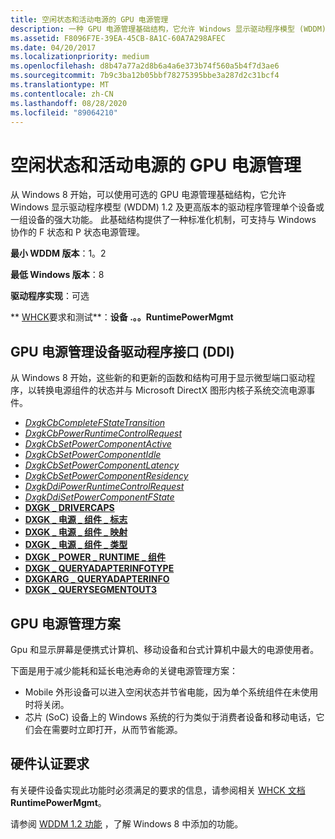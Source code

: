 ```yaml
---
title: 空闲状态和活动电源的 GPU 电源管理
description: 一种 GPU 电源管理基础结构，它允许 Windows 显示驱动程序模型 (WDDM) 1.2 及更高版本的驱动程序管理单个设备或一组设备的强大功能。
ms.assetid: F8096F7E-39EA-45CB-8A1C-60A7A298AFEC
ms.date: 04/20/2017
ms.localizationpriority: medium
ms.openlocfilehash: d8b47a77a2d8b6a4a6e373b74f560a5b4f7d3ae6
ms.sourcegitcommit: 7b9c3ba12b05bbf78275395bbe3a287d2c31bcf4
ms.translationtype: MT
ms.contentlocale: zh-CN
ms.lasthandoff: 08/28/2020
ms.locfileid: "89064210"
---
```

# <a name="gpu-power-management-of-idle-states-and-active-power"></a>空闲状态和活动电源的 GPU 电源管理


从 Windows 8 开始，可以使用可选的 GPU 电源管理基础结构，它允许 Windows 显示驱动程序模型 (WDDM) 1.2 及更高版本的驱动程序管理单个设备或一组设备的强大功能。 此基础结构提供了一种标准化机制，可支持与 Windows 协作的 F 状态和 P 状态电源管理。

**最小 WDDM 版本**：1。2

**最低 Windows 版本**：8

**驱动程序实现**：可选

** [WHCK](/windows-hardware/test/hlk/windows-hardware-lab-kit)要求和测试**：**设备 .。。RuntimePowerMgmt**


 

## <a name="span-idgpu_power_management_device_driver_interface__ddi_spanspan-idgpu_power_management_device_driver_interface__ddi_spanspan-idgpu_power_management_device_driver_interface__ddi_spangpu-power-management-device-driver-interface-ddi"></a><span id="GPU_power_management_device_driver_interface__DDI_"></span><span id="gpu_power_management_device_driver_interface__ddi_"></span><span id="GPU_POWER_MANAGEMENT_DEVICE_DRIVER_INTERFACE__DDI_"></span>GPU 电源管理设备驱动程序接口 (DDI) 


从 Windows 8 开始，这些新的和更新的函数和结构可用于显示微型端口驱动程序，以转换电源组件的状态并与 Microsoft DirectX 图形内核子系统交流电源事件。

-   [*DxgkCbCompleteFStateTransition*](/windows-hardware/drivers/ddi/d3dkmddi/nc-d3dkmddi-dxgkcb_completefstatetransition)
-   [*DxgkCbPowerRuntimeControlRequest*](/windows-hardware/drivers/ddi/d3dkmddi/nc-d3dkmddi-dxgkcb_powerruntimecontrolrequest)
-   [*DxgkCbSetPowerComponentActive*](/windows-hardware/drivers/ddi/d3dkmddi/nc-d3dkmddi-dxgkcb_setpowercomponentactive)
-   [*DxgkCbSetPowerComponentIdle*](/windows-hardware/drivers/ddi/d3dkmddi/nc-d3dkmddi-dxgkcb_setpowercomponentidle)
-   [*DxgkCbSetPowerComponentLatency*](/windows-hardware/drivers/ddi/d3dkmddi/nc-d3dkmddi-dxgkcb_setpowercomponentlatency)
-   [*DxgkCbSetPowerComponentResidency*](/windows-hardware/drivers/ddi/d3dkmddi/nc-d3dkmddi-dxgkcb_setpowercomponentresidency)
-   [*DxgkDdiPowerRuntimeControlRequest*](/windows-hardware/drivers/ddi/d3dkmddi/nc-d3dkmddi-dxgkddipowerruntimecontrolrequest)
-   [*DxgkDdiSetPowerComponentFState*](/windows-hardware/drivers/ddi/d3dkmddi/nc-d3dkmddi-dxgkddisetpowercomponentfstate)
-   [**DXGK \_ DRIVERCAPS**](/windows-hardware/drivers/ddi/d3dkmddi/ns-d3dkmddi-_dxgk_drivercaps)
-   [**DXGK \_ 电源 \_ 组件 \_ 标志**](/windows-hardware/drivers/ddi/d3dkmddi/ns-d3dkmddi-_dxgk_power_component_flags)
-   [**DXGK \_ 电源 \_ 组件 \_ 映射**](/windows-hardware/drivers/ddi/d3dkmddi/ns-d3dkmddi-_dxgk_power_component_mapping)
-   [**DXGK \_ 电源 \_ 组件 \_ 类型**](/windows-hardware/drivers/ddi/d3dkmddi/ne-d3dkmddi-_dxgk_power_component_type)
-   [**DXGK \_ POWER \_ RUNTIME \_ 组件**](/windows-hardware/drivers/ddi/d3dkmddi/ns-d3dkmddi-_dxgk_power_runtime_component)
-   [**DXGK \_ QUERYADAPTERINFOTYPE**](/windows-hardware/drivers/ddi/d3dkmddi/ne-d3dkmddi-_dxgk_queryadapterinfotype)
-   [**DXGKARG \_ QUERYADAPTERINFO**](/windows-hardware/drivers/ddi/d3dkmddi/ns-d3dkmddi-_dxgkarg_queryadapterinfo)
-   [**DXGK \_ QUERYSEGMENTOUT3**](/windows-hardware/drivers/ddi/d3dkmddi/ns-d3dkmddi-_dxgk_querysegmentout3)

## <a name="span-idgpu_power_management_scenariosspanspan-idgpu_power_management_scenariosspanspan-idgpu_power_management_scenariosspangpu-power-management-scenarios"></a><span id="GPU_power_management_scenarios"></span><span id="gpu_power_management_scenarios"></span><span id="GPU_POWER_MANAGEMENT_SCENARIOS"></span>GPU 电源管理方案


Gpu 和显示屏幕是便携式计算机、移动设备和台式计算机中最大的电源使用者。

下面是用于减少能耗和延长电池寿命的关键电源管理方案：

-   Mobile 外形设备可以进入空闲状态并节省电能，因为单个系统组件在未使用时将关闭。
-   芯片 (SoC) 设备上的 Windows 系统的行为类似于消费者设备和移动电话，它们会在需要时立即打开，从而节省能源。

## <a name="span-idhardware_certification_requirementsspanspan-idhardware_certification_requirementsspanspan-idhardware_certification_requirementsspanhardware-certification-requirements"></a><span id="Hardware_certification_requirements"></span><span id="hardware_certification_requirements"></span><span id="HARDWARE_CERTIFICATION_REQUIREMENTS"></span>硬件认证要求


有关硬件设备实现此功能时必须满足的要求的信息，请参阅相关 [WHCK 文档](/windows-hardware/test/hlk/windows-hardware-lab-kit) **RuntimePowerMgmt**。

请参阅 [WDDM 1.2 功能](wddm-v1-2-features.md) ，了解 Windows 8 中添加的功能。

 

